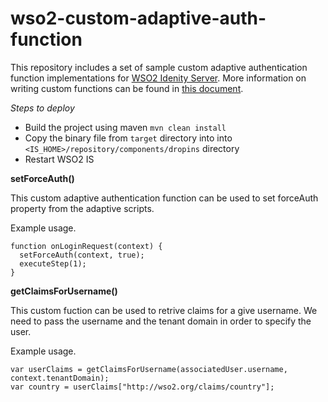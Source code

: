 # wso2-custom-adaptive-auth-function

This repository includes a set of sample custom adaptive authentication function implementations for [WSO2 Idenity Server](https://wso2.com/identity-and-access-management). More information on writing custom functions can be found in [this document](https://is.docs.wso2.com/en/latest/develop/writing-custom-functions-for-adaptive-authentication/).

*Steps to deploy*
- Build the project using maven `mvn clean install`
- Copy the binary file from `target` directory into into `<IS_HOME>/repository/components/dropins` directory
- Restart WSO2 IS

**setForceAuth()**

This custom adaptive authentication function can be used to set forceAuth property from the adaptive scripts.

Example usage.
```
function onLoginRequest(context) {
  setForceAuth(context, true);
  executeStep(1);
}
```


**getClaimsForUsername()**

This custom fuction can be used to retrive claims for a give username. We need to pass the username and the tenant domain in order to specify the user.

Example usage.
```
var userClaims = getClaimsForUsername(associatedUser.username, context.tenantDomain);
var country = userClaims["http://wso2.org/claims/country"];
```
